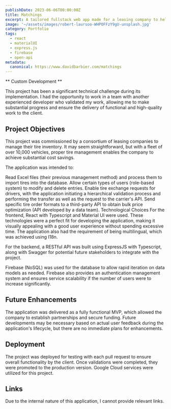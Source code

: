 ```yaml
---
publishDate: 2023-06-06T00:00:00Z
title: Matchings
excerpt: A tailored fullstack web app made for a leasing company to help them manage their tyres. 
image: '~/assets/images/robert-laursoo-WHPOFFzY9gU-unsplash.jpg'
category: Portfolio
tags:
  - react
  - materialUI
  - express.js
  - firebase
  - open-api
metadata:
  canonical: https://www.davidbarbier.com/matchings
---
```


** Custom Development **

This project has been a significant technical challenge during its implementation. I had the opportunity to work in a team with another experienced developer who validated my work, allowing me to make substantial progress and ensure the delivery of functional and high-quality work to the client.

## Project Objectives
This project was commissioned by a consortium of leasing companies to manage their tire inventory. It may seem straightforward, but with a fleet of over 10,000 vehicles, proper tire management enables the company to achieve substantial cost savings.

The application was intended to:

Read Excel files (their previous management method) and process them to import tires into the database.
Allow certain types of users (role-based system) to modify and delete entries.
Enable tire exchange requests for drivers, with the application initiating a hierarchical validation process and performing the transfer as well as the request to the carrier's API.
Send specific tire order formats to a third-party API to obtain bulk price optimization (API developed by a data team).
Technological Choices
For the frontend, React with Typescript and Material UI were used. These technologies were a perfect fit for developing the application, making it visually appealing with a good user experience without spending excessive time. The application also had the requirement of being multilingual, which was achieved using I18n.

For the backend, a RESTful API was built using ExpressJS with Typescript, along with Swagger for potential future stakeholders to integrate with the project.

Firebase (NoSQL) was used for the database to allow rapid iteration on data models as needed. Firebase also provides an authentication management system and ensures service scalability if the number of users were to increase significantly.

## Future Enhancements
The application was delivered as a fully functional MVP, which allowed the company to establish partnerships and secure funding. Future developments may be necessary based on actual user feedback during the application's lifecycle, but there are no immediate plans for enhancements.

## Deployment
The project was deployed for testing with each pull request to ensure overall functionality by the client. Once validations were completed, they were promoted to the production version. Google Cloud services were utilized for this project.

## Links
Due to the internal nature of this application, I cannot provide relevant links.